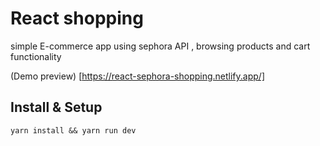 # React shopping

simple E-commerce app using sephora API , browsing products and cart functionality

(Demo preview) [https://react-sephora-shopping.netlify.app/]

## Install & Setup

`yarn install && yarn run dev `
